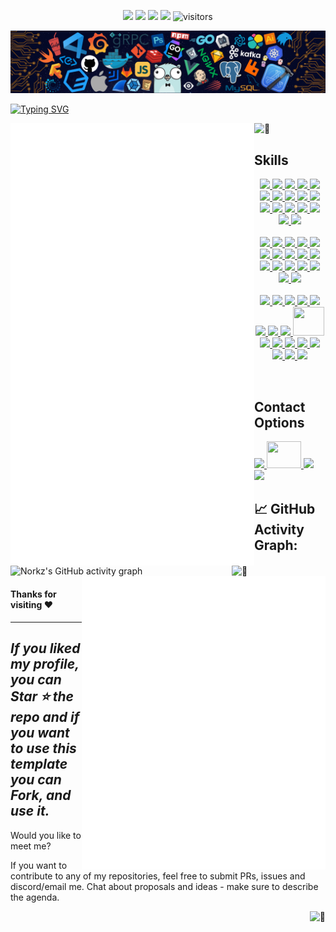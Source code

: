 <!-- my-icons -->
<p align="center">
    <a href="https://github.com/NorkzYT/NorkzYT" target="_blank" rel="noopener noreferrer">
    <img src="https://img.shields.io/badge/status-updating-brightgreen.svg"></a>
    <a href="https://github.com/NorkzYT/NorkzYT/graphs/contributors" target="_blank" rel="noopener noreferrer">
    <img src="https://img.shields.io/github/contributors/NorkzYT/NorkzYT?color=blue"></a>
    <a href="https://github.com/NorkzYT/NorkzYT/stargazers" target="_blank" rel="noopener noreferrer">
    <img src="https://img.shields.io/github/stars/NorkzYT/NorkzYT.svg?logo=github"></a>
    <a href="https://github.com/NorkzYT/NorkzYT/network/members" target="_blank" rel="noopener noreferrer">
    <img src="https://img.shields.io/github/forks/NorkzYT/NorkzYT.svg?color=blue&logo=github"></a>
    <img src="https://visitor-badge.laobi.icu/badge?page_id=NorkzYT.NorkzYT" alt="visitors"/>   
</p>

<!-- my-header-img -->
![](./src/header_.png)

<!-- my-ticker -->    
[![Typing SVG](https://readme-typing-svg.herokuapp.com?font=Square+Peg&size=50&color=019EFF&center=true&vCenter=true&width=500&height=60&lines=Hey%2C+I'm+Richard+Lora;A+Polymath+Technologist)](https://git.io/typing-svg)


<!-- My Metrics -->    
[<img align="left" width="390" alt="🦑" src="https://raw.githubusercontent.com/NorkzYT/NorkzYT/metrics-renders/general.svg">](#)
[<img align="right" width="150" alt="🦑" src="https://count.getloli.com/get/@:NorkzYT?theme=rule34">](https://youtu.be/9vZUbyM5PxY)

<!--
[<img align="right" width="390" alt="🦑" src="https://gist.githubusercontent.com/lowlighter/3c6eaedf50273adfb7a510822672f570/raw/medias.svg?p">](#)
<img align="right" width="390" height="31" alt="🦑" src="https://gist.githubusercontent.com/lowlighter/3c6eaedf50273adfb7a510822672f570/raw/placeholder.svg"> 
[<img align="left" width="390" alt="🦑" src="https://gist.githubusercontent.com/lowlighter/3c6eaedf50273adfb7a510822672f570/raw/sponsors.svg">](https://github.com/sponsors/lowlighter)
-->

[<img align="right" width="390" alt="🦑" src="https://raw.githubusercontent.com/NorkzYT/NorkzYT/metrics-renders/achievements.svg">](#)

<img width="100%" height="30" alt="🦑" src="https://gist.githubusercontent.com/lowlighter/3c6eaedf50273adfb7a510822672f570/raw/placeholder.svg"> 


<h2>Skills</h2>
<p align="center">
    <a href="https://nextjs.org/" target="_blank" rel="noopener noreferrer">
    <img src=
    "https://skillicons.dev/icons?i=nextjs" />
    </a>
    <a href="https://vercel.com/" target="_blank" rel="noopener noreferrer">
    <img src=
    "https://skillicons.dev/icons?i=vercel" />
    </a>
    <a href="https://reactjs.org/" target="_blank" rel="noopener noreferrer">
    <img src=
    "https://skillicons.dev/icons?i=react" />
    </a>
    <a href="https://tailwindcss.com/" target="_blank" rel="noopener noreferrer">
    <img src=
    "https://skillicons.dev/icons?i=tailwind" />
    </a>
    <a href="https://nodejs.org/" target="_blank" rel="noopener noreferrer">
    <img src=
    "https://skillicons.dev/icons?i=nodejs" />
    </a>
    <a href="https://www.w3schools.com/html/" target="_blank" rel="noopener noreferrer">
    <img src=
    "https://skillicons.dev/icons?i=html" />
    </a>
    <a href="https://www.w3schools.com/css/" target="_blank" rel="noopener noreferrer">
    <img src=
    "https://skillicons.dev/icons?i=css" />
    </a>
    <a href="https://sass-lang.com/" target="_blank" rel="noopener noreferrer">
    <img src=
    "https://skillicons.dev/icons?i=sass" />
    </a>
    <a href="https://emotion.sh/" target="_blank" rel="noopener noreferrer">
    <img src=
    "https://skillicons.dev/icons?i=emotion" />
    </a>
    <a href="https://www.javascript.com/" target="_blank" rel="noopener noreferrer">
    <img src=
    "https://skillicons.dev/icons?i=js" />
    </a>
    <a href="https://www.typescriptlang.org/" target="_blank" rel="noopener noreferrer">
    <img src=
    "https://skillicons.dev/icons?i=ts" />
    </a>
    <a href="https://www.prisma.io/" target="_blank" rel="noopener noreferrer">
    <img src=
    "https://skillicons.dev/icons?i=prisma" />
    </a>
    <a href="https://getbootstrap.com/" target="_blank" rel="noopener noreferrer">
    <img src=
    "https://skillicons.dev/icons?i=bootstrap" />
    </a>
    <a href="https://flask.palletsprojects.com/" target="_blank" rel="noopener noreferrer">
    <img src=
    "https://skillicons.dev/icons?i=flask" />
    </a>
    <a href="https://firebase.google.com/" target="_blank" rel="noopener noreferrer">
    <img src=
    "https://skillicons.dev/icons?i=firebase" />
    </a>
    <a href="https://www.markdownguide.org/" target="_blank" rel="noopener noreferrer">
    <img src=
    "https://skillicons.dev/icons?i=md" />
    </a>
    <a href="https://docs.microsoft.com/en-us/powershell/" target="_blank" rel="noopener noreferrer">
    <img src=
    "https://skillicons.dev/icons?i=powershell" />
    </a>
    <br>
    <br>
    <a href="https://www.gnu.org/software/bash/" target="_blank" rel="noopener noreferrer"> 
    <img src=
    "https://skillicons.dev/icons?i=bash" />
    </a>
    <a href="https://www.linux.org/" target="_blank" rel="noopener noreferrer">
    <img src=
    "https://skillicons.dev/icons?i=linux" />
    </a>
    <a href="https://www.ansible.com/" target="_blank" rel="noopener noreferrer">
    <img src=
    "https://skillicons.dev/icons?i=ansible" />
    </a>
    <a href="https://www.raspberrypi.com/" target="_blank" rel="noopener noreferrer">
    <img src=
    "https://skillicons.dev/icons?i=raspberrypi" />
    </a>
    <a href="https://cloud.google.com/" target="_blank" rel="noopener noreferrer">
    <img src=
    "https://skillicons.dev/icons?i=gcp" />
    </a>
    <a href="https://redis.io/" target="_blank" rel="noopener noreferrer">
    <img src=
    "https://skillicons.dev/icons?i=redis" />
    </a>
    <a href="https://www.figma.com/" target="_blank" rel="noopener noreferrer">
    <img src=
    "https://skillicons.dev/icons?i=figma" />
    </a>
    <a href="https://supabase.com/" target="_blank" rel="noopener noreferrer">
    <img src=
    "https://skillicons.dev/icons?i=supabase" />
    </a>
    <a href="https://code.visualstudio.com/" target="_blank" rel="noopener noreferrer">
    <img src=
    "https://skillicons.dev/icons?i=vscode" />
    </a>
    <a href="https://git-scm.com/" target="_blank" rel="noopener noreferrer">
    <img src=
    "https://skillicons.dev/icons?i=git" />
    </a>
    <a href="https://discord.com/" target="_blank" rel="noopener noreferrer">
    <img src=
    "https://skillicons.dev/icons?i=discord" />
    </a>
    <a href="https://www.python.org/" target="_blank" rel="noopener noreferrer">
    <img src=
    "https://skillicons.dev/icons?i=python" />
    </a>
    <a href="https://www.selenium.dev/" target="_blank" rel="noopener noreferrer"> 
    <img src=
    "https://skillicons.dev/icons?i=selenium" />
    </a>
    <a href="https://www.w3schools.com/c/c_intro.php" target="_blank" rel="noopener noreferrer">
    <img src=
    "https://skillicons.dev/icons?i=c" />
    </a>
    <a href="https://www.w3schools.com/cpp/default.asp" target="_blank" rel="noopener noreferrer">
    <img src=
    "https://skillicons.dev/icons?i=cpp" />
    </a>
    <a href="https://www.sqlite.org/index.html" target="_blank" rel="noopener noreferrer">
    <img src=
    "https://skillicons.dev/icons?i=sqlite" />
    </a>
    <a href="https://www.mysql.com/" target="_blank" rel="noopener noreferrer">
    <img src=
    "https://skillicons.dev/icons?i=mysql" />
    </a>
    <br> 
    <br>
    <a href="https://www.postgresql.org/" target="_blank" rel="noopener noreferrer">
    <img src=
    "https://skillicons.dev/icons?i=postgres" />
    </a>
    <a href="https://www.mongodb.com/" target="_blank" rel="noopener noreferrer">
    <img src=
    "https://skillicons.dev/icons?i=mongodb" />
    </a>
    <a href="https://github.com/" target="_blank" rel="noopener noreferrer">
    <img src=
    "https://skillicons.dev/icons?i=github" />
    </a>
    <a href="https://github.com/features/actions" target="_blank" rel="noopener noreferrer">
    <img src=
    "https://skillicons.dev/icons?i=githubactions" />
    </a>
    <a href="https://about.gitlab.com/" target="_blank" rel="noopener noreferrer">
    <img src=
    "https://skillicons.dev/icons?i=gitlab" />
    </a>
    <a href="https://stackoverflow.com/" target="_blank" rel="noopener noreferrer">
    <img src=
    "https://skillicons.dev/icons?i=stackoverflow" />
    </a>
    <a href="https://kubernetes.io/" target="_blank" rel="noopener noreferrer">
    <img src=
    "https://skillicons.dev/icons?i=kubernetes" />
    </a>
    <a href="https://www.docker.com/" target="_blank" rel="noopener noreferrer">
    <img src=
    "https://skillicons.dev/icons?i=docker" />
    </a>
    <a href="https://bitwarden.com/" target="_blank" rel="noopener noreferrer">
    <img src=
    "https://www.vectorlogo.zone/logos/bitwarden/bitwarden-icon.svg" width="50" height="46"/>
    </a>
    <a href="https://grafana.com/" target="_blank" rel="noopener noreferrer">
    <img src=
    "https://skillicons.dev/icons?i=grafana" />
    </a>
    <a href="https://prometheus.io/" target="_blank" rel="noopener noreferrer">
    <img src=
    "https://skillicons.dev/icons?i=prometheus" />
    </a>
    <a href="https://graphql.org/" target="_blank" rel="noopener noreferrer">
    <img src=
    "https://skillicons.dev/icons?i=graphql" />
    </a>
    <a href="https://www.cloudflare.com/" target="_blank" rel="noopener noreferrer">
    <img src=
    "https://skillicons.dev/icons?i=cloudflare" />
    </a>
    <a href="https://www.blender.org/" target="_blank" rel="noopener noreferrer">
    <img src=
    "https://skillicons.dev/icons?i=blender" />
    </a>
    <a href="https://www.adobe.com/products/aftereffects.html" target="_blank" rel="noopener noreferrer">
    <img src=
    "https://skillicons.dev/icons?i=ae" />
    </a>
    <a href="https://www.adobe.com/products/photoshop.html" target="_blank" rel="noopener noreferrer">
    <img src=
    "https://skillicons.dev/icons?i=ps" />
    </a>
    <a href="https://www.adobe.com/products/premiere.html" target="_blank" rel="noopener noreferrer">
    <img src=
    "https://skillicons.dev/icons?i=pr" />
    </a>
</p>
<br>

<h2>Contact Options</h2>
<p>
    <a href="https://www.discordapp.com/users/282100214024896522" target="_blank" rel="noopener noreferrer">
    <img src=
    "https://skillicons.dev/icons?i=discord" />
    </a>
    <a href="mailto:richard@pcscorp.dev" target="_blank" rel="noopener noreferrer">
    <img  width="55" height="43" src=
    "https://imgur.com/tLzcLoU.png" />
    </a>
    <a href="https://twitter.com/PolymathNorkz" target="_blank" rel="noopener noreferrer">
    <img src=
    "https://skillicons.dev/icons?i=twitter" />
    </a>
    <a href="https://www.linkedin.com/in/richard-lora-523589247" target="_blank" rel="noopener noreferrer">
    <img src=
    "https://skillicons.dev/icons?i=linkedin" />
    </a>
</p>

<!--   GitHub stats graph -->
<h2> 📈 GitHub Activity Graph:</h2>

![Norkz's GitHub activity graph](https://activity-graph.herokuapp.com/graph?username=NorkzYT&hide_border=true&theme=redical)




#### Thanks for visiting :heart:

---
  *If you liked my profile, you can Star ⭐ the repo and if you want to use this template you can Fork, and use it.*
---
Would you like to meet me?

If you want to contribute to any of my repositories, feel free to submit PRs, issues and discord/email me. Chat about proposals and ideas - make sure to describe the agenda.

[<img align="right" alt="🦑" src="https://user-images.githubusercontent.com/22963968/119890439-1ff29f00-bf38-11eb-8515-d0a9c3c8a6b6.png">](#)

<!-- Until that day: https://user-images.githubusercontent.com/22963968/159836902-a7553777-f1e2-49ed-90fc-9721322b3f44.png -->
<!-- The betrayer: https://user-images.githubusercontent.com/22963968/155458995-e4c24fff-d667-48cd-a1ce-1f66cd233a14.png -->
<!-- The world ender: https://user-images.githubusercontent.com/22963968/130322172-4e4996cd-eb3d-4013-9fc2-47e573413310.png -->
<!-- Farewell Miura: https://user-images.githubusercontent.com/22963968/119890439-1ff29f00-bf38-11eb-8515-d0a9c3c8a6b6.png -->
<!-- First steps with JavaScript: https://user-images.githubusercontent.com/22963968/114021347-e3c48b80-9870-11eb-8bc8-998bf39b4d0d.png -->

